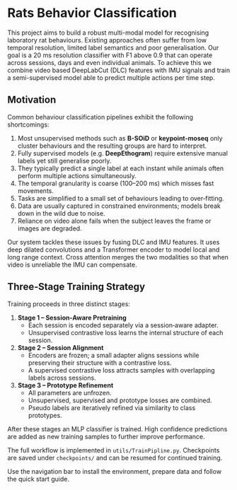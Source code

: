 # Rats Behavior Classification

This project aims to build a robust multi-modal model for recognising laboratory rat behaviours. Existing approaches often suffer from low temporal resolution, limited label semantics and poor generalisation. Our goal is a 20&nbsp;ms resolution classifier with F1 above 0.9 that can operate across sessions, days and even individual animals. To achieve this we combine video based DeepLabCut (DLC) features with IMU signals and train a semi-supervised model able to predict multiple actions per time step.

## Motivation

Common behaviour classification pipelines exhibit the following shortcomings:

1. Most unsupervised methods such as **B-SOiD** or **keypoint-moseq** only cluster behaviours and the resulting groups are hard to interpret.
2. Fully supervised models (e.g. **DeepEthogram**) require extensive manual labels yet still generalise poorly.
3. They typically predict a single label at each instant while animals often perform multiple actions simultaneously.
4. The temporal granularity is coarse (100–200&nbsp;ms) which misses fast movements.
5. Tasks are simplified to a small set of behaviours leading to over‑fitting.
6. Data are usually captured in constrained environments; models break down in the wild due to noise.
7. Reliance on video alone fails when the subject leaves the frame or images are degraded.

Our system tackles these issues by fusing DLC and IMU features. It uses deep dilated convolutions and a Transformer encoder to model local and long range context. Cross attention merges the two modalities so that when video is unreliable the IMU can compensate.

## Three‑Stage Training Strategy

Training proceeds in three distinct stages:

1. **Stage 1 – Session‑Aware Pretraining**
   * Each session is encoded separately via a session‑aware adapter.
   * Unsupervised contrastive loss learns the internal structure of each session.
2. **Stage 2 – Session Alignment**
   * Encoders are frozen; a small adapter aligns sessions while preserving their structure with a contrastive loss.
   * A supervised contrastive loss attracts samples with overlapping labels across sessions.
3. **Stage 3 – Prototype Refinement**
   * All parameters are unfrozen.
   * Unsupervised, supervised and prototype losses are combined.
   * Pseudo labels are iteratively refined via similarity to class prototypes.

After these stages an MLP classifier is trained. High confidence predictions are added as new training samples to further improve performance.

The full workflow is implemented in `utils/TrainPipline.py`. Checkpoints are saved under `checkpoints/` and can be resumed for continued training.

Use the navigation bar to install the environment, prepare data and follow the quick start guide.